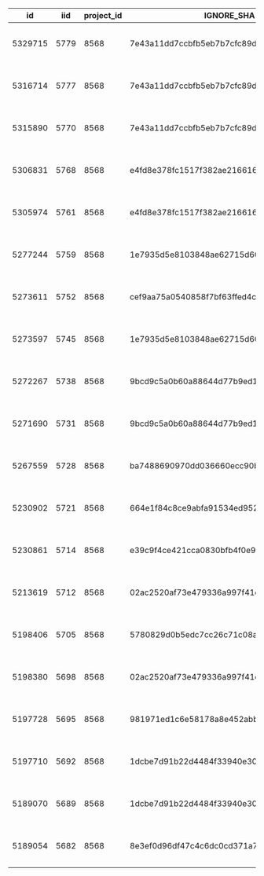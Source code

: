 | id | iid | project_id | IGNORE_SHA | COMMIT_BRANCH_NAME | status | PIPELINE_TRIGGER | created_at | updated_at | IGNORE_WEB_URL | name |
|-|-|-|-|-|-|-|-|-|-|-|
| 5329715 | 5779 | 8568 | 7e43a11dd7ccbfb5eb7b7cfc89d58580cdafea12 | development | success | schedule | 2024-08-04T18:43:06.694Z | 2024-08-04T18:44:24.340Z | https://sgts.gitlab-dedicated.com/wog/gvt/gathersg/gvt-gathersg/fms-app/-/pipelines/5329715 | None |
| 5316714 | 5777 | 8568 | 7e43a11dd7ccbfb5eb7b7cfc89d58580cdafea12 | development | success | schedule | 2024-08-02T10:13:54.608Z | 2024-08-02T10:15:12.733Z | https://sgts.gitlab-dedicated.com/wog/gvt/gathersg/gvt-gathersg/fms-app/-/pipelines/5316714 | None |
| 5315890 | 5770 | 8568 | 7e43a11dd7ccbfb5eb7b7cfc89d58580cdafea12 | development | success | push | 2024-08-02T09:44:52.157Z | 2024-08-02T09:58:24.103Z | https://sgts.gitlab-dedicated.com/wog/gvt/gathersg/gvt-gathersg/fms-app/-/pipelines/5315890 | None |
| 5306831 | 5768 | 8568 | e4fd8e378fc1517f382ae21661634f8ef4272d1b | development | success | schedule | 2024-08-02T04:13:02.006Z | 2024-08-02T04:15:42.198Z | https://sgts.gitlab-dedicated.com/wog/gvt/gathersg/gvt-gathersg/fms-app/-/pipelines/5306831 | None |
| 5305974 | 5761 | 8568 | e4fd8e378fc1517f382ae21661634f8ef4272d1b | development | success | push | 2024-08-02T03:41:42.156Z | 2024-08-02T03:57:05.142Z | https://sgts.gitlab-dedicated.com/wog/gvt/gathersg/gvt-gathersg/fms-app/-/pipelines/5305974 | None |
| 5277244 | 5759 | 8568 | 1e7935d5e8103848ae62715d60ec988268b882d4 | development | success | schedule | 2024-07-31T18:43:03.810Z | 2024-07-31T19:24:56.748Z | https://sgts.gitlab-dedicated.com/wog/gvt/gathersg/gvt-gathersg/fms-app/-/pipelines/5277244 | None |
| 5273611 | 5752 | 8568 | cef9aa75a0540858f7bf63ffed4ccdbea17ca5e3 | sit | success | push | 2024-07-31T11:06:31.589Z | 2024-07-31T11:18:22.925Z | https://sgts.gitlab-dedicated.com/wog/gvt/gathersg/gvt-gathersg/fms-app/-/pipelines/5273611 | None |
| 5273597 | 5745 | 8568 | 1e7935d5e8103848ae62715d60ec988268b882d4 | development | success | push | 2024-07-31T11:06:07.667Z | 2024-07-31T11:19:15.476Z | https://sgts.gitlab-dedicated.com/wog/gvt/gathersg/gvt-gathersg/fms-app/-/pipelines/5273597 | None |
| 5272267 | 5738 | 8568 | 9bcd9c5a0b60a88644d77b9ed17698199da6dea6 | master | success | web | 2024-07-31T10:00:53.494Z | 2024-07-31T10:02:14.255Z | https://sgts.gitlab-dedicated.com/wog/gvt/gathersg/gvt-gathersg/fms-app/-/pipelines/5272267 | None |
| 5271690 | 5731 | 8568 | 9bcd9c5a0b60a88644d77b9ed17698199da6dea6 | master | success | web | 2024-07-31T09:40:12.396Z | 2024-07-31T09:54:12.660Z | https://sgts.gitlab-dedicated.com/wog/gvt/gathersg/gvt-gathersg/fms-app/-/pipelines/5271690 | None |
| 5267559 | 5728 | 8568 | ba7488690970dd036660ecc90b8cd5de93e0df98 | staging | success | web | 2024-07-31T07:41:45.498Z | 2024-07-31T07:49:29.519Z | https://sgts.gitlab-dedicated.com/wog/gvt/gathersg/gvt-gathersg/fms-app/-/pipelines/5267559 | None |
| 5230902 | 5721 | 8568 | 664e1f84c8ce9abfa91534ed952a54a3280a8c0e | sit | success | push | 2024-07-29T10:06:20.339Z | 2024-07-29T10:19:12.119Z | https://sgts.gitlab-dedicated.com/wog/gvt/gathersg/gvt-gathersg/fms-app/-/pipelines/5230902 | None |
| 5230861 | 5714 | 8568 | e39c9f4ce421cca0830bfb4f0e93562999fcab29 | development | success | push | 2024-07-29T10:04:31.248Z | 2024-07-29T10:17:14.290Z | https://sgts.gitlab-dedicated.com/wog/gvt/gathersg/gvt-gathersg/fms-app/-/pipelines/5230861 | None |
| 5213619 | 5712 | 8568 | 02ac2520af73e479336a997f41df0986f7f3af20 | development | success | schedule | 2024-07-28T18:43:04.602Z | 2024-07-28T18:44:08.546Z | https://sgts.gitlab-dedicated.com/wog/gvt/gathersg/gvt-gathersg/fms-app/-/pipelines/5213619 | None |
| 5198406 | 5705 | 8568 | 5780829d0b5edc7cc26c71c08aa7f6bb5aba906a | sit | success | push | 2024-07-26T10:01:16.058Z | 2024-07-26T10:12:51.690Z | https://sgts.gitlab-dedicated.com/wog/gvt/gathersg/gvt-gathersg/fms-app/-/pipelines/5198406 | None |
| 5198380 | 5698 | 8568 | 02ac2520af73e479336a997f41df0986f7f3af20 | development | success | push | 2024-07-26T10:00:31.719Z | 2024-07-26T10:12:53.400Z | https://sgts.gitlab-dedicated.com/wog/gvt/gathersg/gvt-gathersg/fms-app/-/pipelines/5198380 | None |
| 5197728 | 5695 | 8568 | 981971ed1c6e58178a8e452abbab9f63f70f6f6b | staging | success | web | 2024-07-26T09:32:26.983Z | 2024-07-26T09:39:44.187Z | https://sgts.gitlab-dedicated.com/wog/gvt/gathersg/gvt-gathersg/fms-app/-/pipelines/5197728 | None |
| 5197710 | 5692 | 8568 | 1dcbe7d91b22d4484f33940e304416faadf94087 | development | success | web | 2024-07-26T09:31:34.297Z | 2024-07-26T09:31:48.650Z | https://sgts.gitlab-dedicated.com/wog/gvt/gathersg/gvt-gathersg/fms-app/-/pipelines/5197710 | None |
| 5189070 | 5689 | 8568 | 1dcbe7d91b22d4484f33940e304416faadf94087 | development | success | push | 2024-07-26T03:45:35.166Z | 2024-07-26T03:54:05.156Z | https://sgts.gitlab-dedicated.com/wog/gvt/gathersg/gvt-gathersg/fms-app/-/pipelines/5189070 | None |
| 5189054 | 5682 | 8568 | 8e3ef0d96df47c4c6dc0cd371a7c5c219168b467 | staging | success | web | 2024-07-26T03:45:16.617Z | 2024-07-26T03:59:20.730Z | https://sgts.gitlab-dedicated.com/wog/gvt/gathersg/gvt-gathersg/fms-app/-/pipelines/5189054 | None |

